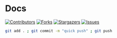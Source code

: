 # Docs

<!-- PROJECT SHIELDS -->
<!--
*** I'm using markdown "reference style" links for readability.
*** Reference links are enclosed in brackets [ ] instead of parentheses ( ).
*** for contributors-url, forks-url, etc. This is an optional, concise syntax you may use.
*** https://www.markdownguide.org/basic-syntax/#reference-style-links
-->

[![Contributors][contributors-shield]][contributors-url]
[![Forks][forks-shield]][forks-url]
[![Stargazers][stars-shield]][stars-url]
[![Issues][issues-shield]][issues-url]

```sh
git add . ; git commit -m "quick push" ; git push
```

[contributors-shield]: https://img.shields.io/github/contributors/BBITWestin/My-Docs.svg?style=for-the-badge
[contributors-url]: https://github.com/BBITWestin/My-Docs/graphs/contributors
[forks-shield]: https://img.shields.io/github/forks/BBITWestin/My-Docs.svg?style=for-the-badge
[forks-url]: https://github.com/BBITWestin/My-Docs/network/members
[stars-shield]: https://img.shields.io/github/stars/BBITWestin/My-Docs.svg?style=for-the-badge
[stars-url]: https://github.com/BBITWestin/My-Docs/stargazers
[issues-shield]: https://img.shields.io/github/issues/BBITWestin/My-Docs.svg?style=for-the-badge
[issues-url]: https://github.com/BBITWestin/My-Docs/issues
